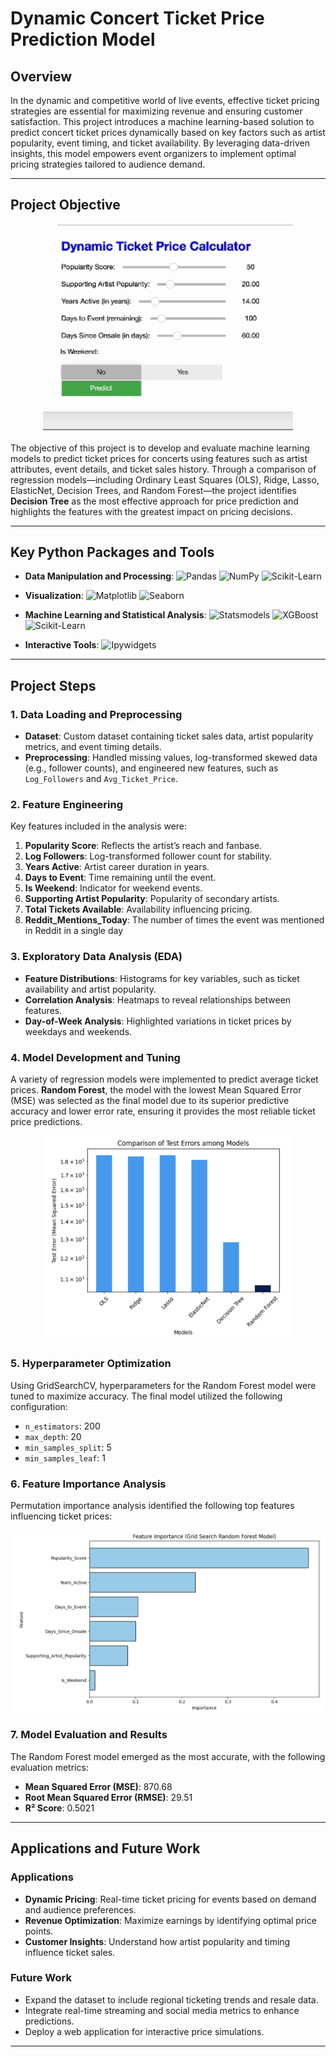 # Dynamic Concert Ticket Price Prediction Model

## Overview

In the dynamic and competitive world of live events, effective ticket pricing strategies are essential for maximizing revenue and ensuring customer satisfaction. This project introduces a machine learning-based solution to predict concert ticket prices dynamically based on key factors such as artist popularity, event timing, and ticket availability. By leveraging data-driven insights, this model empowers event organizers to implement optimal pricing strategies tailored to audience demand.

---

## Project Objective

<img src="Assets/price_calculator.gif" alt="Price Calculator in Action" width="400" style="display: block; margin: 10px auto 20px auto;">

The objective of this project is to develop and evaluate machine learning models to predict ticket prices for concerts using features such as artist attributes, event details, and ticket sales history. Through a comparison of regression models—including Ordinary Least Squares (OLS), Ridge, Lasso, ElasticNet, Decision Trees, and Random Forest—the project identifies **Decision Tree** as the most effective approach for price prediction and highlights the features with the greatest impact on pricing decisions.

---

## Key Python Packages and Tools

- **Data Manipulation and Processing**: ![Pandas](https://img.shields.io/badge/Pandas-150458?style=flat-square&logo=pandas&logoColor=white) ![NumPy](https://img.shields.io/badge/NumPy-013243?style=flat-square&logo=numpy&logoColor=white) ![Scikit-Learn](https://img.shields.io/badge/Scikit--Learn-F7931E?style=flat-square&logo=scikit-learn&logoColor=white)

- **Visualization**: ![Matplotlib](https://img.shields.io/badge/Matplotlib-007ACC?style=flat-square&logo=matplotlib&logoColor=white) ![Seaborn](https://img.shields.io/badge/Seaborn-3776AB?style=flat-square&logo=python&logoColor=white)

- **Machine Learning and Statistical Analysis**: ![Statsmodels](https://img.shields.io/badge/Statsmodels-00A3E0?style=flat-square) ![XGBoost](https://img.shields.io/badge/XGBoost-FF6F00?style=flat-square&logo=xgboost&logoColor=white) ![Scikit-Learn](https://img.shields.io/badge/Scikit--Learn-F7931E?style=flat-square&logo=scikit-learn&logoColor=white)

- **Interactive Tools**: ![Ipywidgets](https://img.shields.io/badge/Ipywidgets-3776AB?style=flat-square&logo=python&logoColor=white)

---

## Project Steps

### 1. Data Loading and Preprocessing

- **Dataset**: Custom dataset containing ticket sales data, artist popularity metrics, and event timing details.
- **Preprocessing**: Handled missing values, log-transformed skewed data (e.g., follower counts), and engineered new features, such as `Log_Followers` and `Avg_Ticket_Price`.

### 2. Feature Engineering

Key features included in the analysis were:

1. **Popularity Score**: Reflects the artist’s reach and fanbase.
2. **Log Followers**: Log-transformed follower count for stability.
3. **Years Active**: Artist career duration in years.
4. **Days to Event**: Time remaining until the event.
5. **Is Weekend**: Indicator for weekend events.
6. **Supporting Artist Popularity**: Popularity of secondary artists.
7. **Total Tickets Available**: Availability influencing pricing.
8. **Reddit_Mentions_Today**: The number of times the event was mentioned in Reddit in a single day

### 3. Exploratory Data Analysis (EDA)

- **Feature Distributions**: Histograms for key variables, such as ticket availability and artist popularity.
- **Correlation Analysis**: Heatmaps to reveal relationships between features.
- **Day-of-Week Analysis**: Highlighted variations in ticket prices by weekdays and weekends.

### 4. Model Development and Tuning

A variety of regression models were implemented to predict average ticket prices. **Random Forest**, the model with the lowest Mean Squared Error (MSE) was selected as the final model due to its superior predictive accuracy and lower error rate, ensuring it provides the most reliable ticket price predictions.

<img src="Assets/model_comparison.png" alt="Price Calculator in Action" width="400" style="display: block; margin: 10px auto 20px auto;">

### 5. Hyperparameter Optimization

Using GridSearchCV, hyperparameters for the Random Forest model were tuned to maximize accuracy. The final model utilized the following configuration:
- `n_estimators`: 200
- `max_depth`: 20
- `min_samples_split`: 5
- `min_samples_leaf`: 1

### 6. Feature Importance Analysis

Permutation importance analysis identified the following top features influencing ticket prices:

<img src="Assets/importance.png" alt="Price Calculator in Action" width="600" style="display: block; margin: 10px auto 20px auto;">


### 7. Model Evaluation and Results

The Random Forest model emerged as the most accurate, with the following evaluation metrics:
- **Mean Squared Error (MSE)**: 870.68
- **Root Mean Squared Error (RMSE)**: 29.51
- **R² Score**: 0.5021

---

## Applications and Future Work

### Applications

- **Dynamic Pricing**: Real-time ticket pricing for events based on demand and audience preferences.
- **Revenue Optimization**: Maximize earnings by identifying optimal price points.
- **Customer Insights**: Understand how artist popularity and timing influence ticket sales.

### Future Work

- Expand the dataset to include regional ticketing trends and resale data.
- Integrate real-time streaming and social media metrics to enhance predictions.
- Deploy a web application for interactive price simulations.

---
